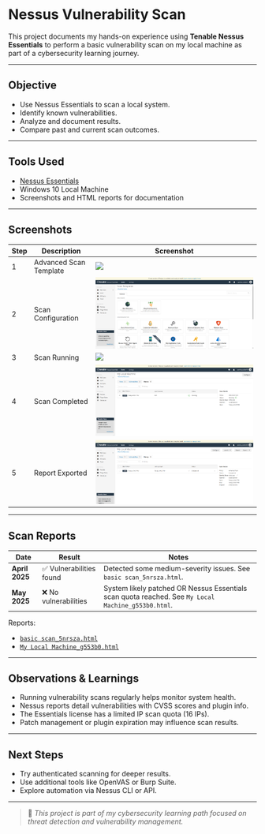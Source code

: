 #  Nessus Vulnerability Scan 

This project documents my hands-on experience using **Tenable Nessus Essentials** to perform a basic vulnerability scan on my local machine as part of a cybersecurity learning journey.

---

##  Objective

- Use Nessus Essentials to scan a local system.
- Identify known vulnerabilities.
- Analyze and document results.
- Compare past and current scan outcomes.

---

##  Tools Used

-  [Nessus Essentials](https://www.tenable.com/products/nessus/nessus-essentials)
-  Windows 10 Local Machine
-  Screenshots and HTML reports for documentation

---

##  Screenshots

| Step | Description | Screenshot |
|------|-------------|------------|
| 1 | Advanced Scan Template | ![](./screenshots/Screenshot%202025-05-29%20203353.png) |
| 2 | Scan Configuration | ![](./screenshots/Screenshot%202025-05-29%20203812.png) |
| 3 | Scan Running | ![](./screenshots/Screenshot%202025-05-29%20204107.png) |
| 4 | Scan Completed | ![](./screenshots/Screenshot%202025-05-29%20204222.png) |
| 5 | Report Exported | ![](./screenshots/Screenshot%202025-05-29%20204511.png) |

---

##  Scan Reports

| Date       | Result         | Notes |
|------------|----------------|-------|
| **April 2025** | ✅ Vulnerabilities found | Detected some medium-severity issues. See `basic scan_5nrsza.html`. |
| **May 2025**   | ❌ No vulnerabilities | System likely patched OR Nessus Essentials scan quota reached. See `My Local Machine_g553b0.html`. |

 Reports:
- [`basic scan_5nrsza.html`](./basic%20scan_5nrsza.html)
- [`My Local Machine_g553b0.html`](/My%20Local%20Machine_g553b0.html)

---

##  Observations & Learnings

- Running vulnerability scans regularly helps monitor system health.
- Nessus reports detail vulnerabilities with CVSS scores and plugin info.
- The Essentials license has a limited IP scan quota (16 IPs).
- Patch management or plugin expiration may influence scan results.

---

##  Next Steps

- Try authenticated scanning for deeper results.
- Use additional tools like OpenVAS or Burp Suite.
- Explore automation via Nessus CLI or API.

---

> 📌 *This project is part of my cybersecurity learning path focused on threat detection and vulnerability management.*
